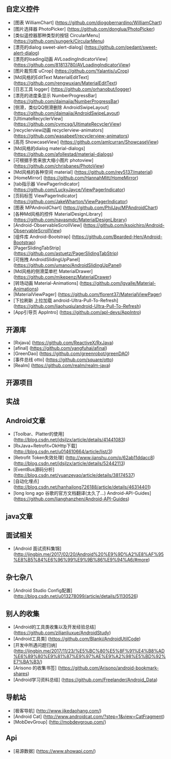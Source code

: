 ## 自定义控件
* [图表 WilliamChart]
(https://github.com/diogobernardino/WilliamChart)
* [图片选择器 PhotoPicker]
(https://github.com/donglua/PhotoPicker)
* [类似遥控器那种类型的按钮 CircularMenu]
(https://github.com/sungerk/CircularMenu)
* [漂亮的dialog sweet-alert-dialog]
(https://github.com/pedant/sweet-alert-dialog)
* [漂亮的loading动画 AVLoadingIndicatorView]
(https://github.com/81813780/AVLoadingIndicatorView)
* [图片裁剪库 uCrop]
(https://github.com/Yalantis/uCrop)
* [Md风格的EditText MaterialEditText]
(https://github.com/rengwuxian/MaterialEditText)
* [日志工具 logger]
(https://github.com/orhanobut/logger)
* [漂亮的进度条显示 NumberProgressBar]
(https://github.com/daimajia/NumberProgressBar)
* [侧滑，类似QQ侧滑删除 AndroidSwipeLayout]
(https://github.com/daimajia/AndroidSwipeLayout)
* [UltimateRecyclerView]
(https://github.com/cymcsg/UltimateRecyclerView)
* [recyclerview动画 recyclerview-animators]
(https://github.com/wasabeef/recyclerview-animators)
* [高亮 ShowcaseView]
(https://github.com/amlcurran/ShowcaseView)
* [Md风格的dialog material-dialogs]
(https://github.com/afollestad/material-dialogs)
* [可根据手势来放大缩小图片 photoview]
(https://github.com/chrisbanes/PhotoView)
* [Md风格的各种空间 material]
(https://github.com/rey5137/material)
* [HomeMirror]
(https://github.com/HannahMitt/HomeMirror)
* [tab指示器 ViewPagerIndicator]
(https://github.com/LuckyJayce/ViewPagerIndicator)
* [页码标签 ViewPagerIndicator]
(https://github.com/JakeWharton/ViewPagerIndicator)
* [图表 MPAndroidChart]
(https://github.com/PhilJay/MPAndroidChart)
* [各种Md风格的控件 MaterialDesignLibrary]
(https://github.com/navasmdc/MaterialDesignLibrary)
* [Android-ObservableScrollView]
(https://github.com/ksoichiro/Android-ObservableScrollView)
* [组件库 Android-Bootstrap]
(https://github.com/Bearded-Hen/Android-Bootstrap)
* [PagerSlidingTabStrip]
(https://github.com/astuetz/PagerSlidingTabStrip)
* [可拖拽 AndroidSlidingUpPanel]
(https://github.com/umano/AndroidSlidingUpPanel)
* [Md风格的侧滑菜单栏 MaterialDrawer]
(https://github.com/mikepenz/MaterialDrawer)
* [转场动画 Material-Animations]
(https://github.com/lgvalle/Material-Animations)
* [MaterialViewPager] 
(https://github.com/florent37/MaterialViewPager)
* [下拉刷新 上拉加载 android-Ultra-Pull-To-Refresh]
(https://github.com/liaohuqiu/android-Ultra-Pull-To-Refresh)
* [App引导页 AppIntro]
(https://github.com/apl-devs/AppIntro)

## 开源库
* [Rxjava]
(https://github.com/ReactiveX/RxJava)
* [afinal]
(https://github.com/yangfuhai/afinal)
* [GreenDao]
(https://github.com/greenrobot/greenDAO)
* [事件总线 otto]
(https://github.com/square/otto)
* [Realm]
(https://github.com/realm/realm-java)



## 开源项目

## 实战

## Android文章
* [Toolbar、Platter的使用]
(http://blog.csdn.net/jdsjlzx/article/details/41441083)
* [RxJava+Retrofit+OkHttp下载]
(http://blog.csdn.net/u014610664/article/list/3)
* [Retrofit Token失效处理]
(http://www.jianshu.com/p/62ab11ddacc8)
(http://blog.csdn.net/jdsjlzx/article/details/52442113)
* [EventBus源码分析]
(http://blog.csdn.net/yuanzeyao/article/details/38174537)
* [自动化埋点]
(http://blog.csdn.net/hanhailong726188/article/details/46314401)
* [long long ago 谷歌的官方文档翻译(太久了...) Android-API-Guides]
(https://github.com/lianghanzhen/Android-API-Guides)

## java文章

## 面试相关
* [Android 面试资料集锦]
(http://jingbin.me/2017/02/20/Android%20%E9%9D%A2%E8%AF%95%E8%B5%84%E6%96%99%E9%9B%86%E9%94%A6/#more)

## 杂七杂八
* [Android Studio Config配置]
(http://blog.csdn.net/u013278099/article/details/51130526)

## 别人的收集
* [Android的工具类收集以及开发经验总结]
(https://github.com/zilianliuxue/AndroidStudy)
* [Android工具类]
(https://github.com/Blankj/AndroidUtilCode)
* [开发中所遇问题归纳]
(http://jingbin.me/2017/11/23/%E5%BC%80%E5%8F%91%E4%B8%AD%E6%89%80%E9%81%87%E9%97%AE%E9%A2%98%E5%BD%92%E7%BA%B3/)
* [Arisono 的收集书签]
(https://github.com/Arisono/android-bookmark-shares)
* [Android学习资料总结]
(https://github.com/Freelander/Android_Data)

## 导航站
* [极客导航]
(http://www.jikedaohang.com/)
* [Android Cat]
(http://www.androidcat.com/?step=1&view=CatFragment)
* [MobDevGroup]
(http://mobdevgroup.com/)

## Api
* [易源数据]
(https://www.showapi.com/)

